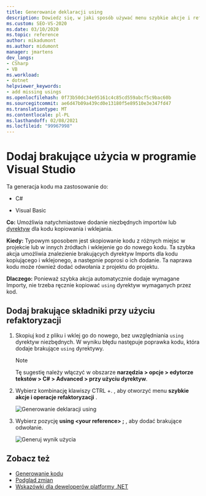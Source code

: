 ```yaml
---
title: Generowanie deklaracji using
description: Dowiedz się, w jaki sposób używać menu szybkie akcje i refaktoryzacje, aby natychmiast dodać niezbędne operacje importowania lub użyć dyrektyw dla kodu kopiowania i wklejania.
ms.custom: SEO-VS-2020
ms.date: 03/10/2020
ms.topic: reference
author: mikadumont
ms.author: midumont
manager: jmartens
dev_langs:
- CSharp
- VB
ms.workload:
- dotnet
helpviewer_keywords:
- add missing usings
ms.openlocfilehash: 0f73b50dc34e95161c4c85cd559abcf5c9bac60b
ms.sourcegitcommit: ae6d47b09a439cd0e13180f5e89510e3e347fd47
ms.translationtype: MT
ms.contentlocale: pl-PL
ms.lasthandoff: 02/08/2021
ms.locfileid: "99967998"
---
```

# <a name="add-missing-usings-in-visual-studio"></a>Dodaj brakujące użycia w programie Visual Studio

Ta generacja kodu ma zastosowanie do:

- C#

- Visual Basic

**Co:** Umożliwia natychmiastowe dodanie niezbędnych importów lub [dyrektyw](/dotnet/csharp/language-reference/keywords/using-directive) dla kodu kopiowania i wklejania.

**Kiedy:** Typowym sposobem jest skopiowanie kodu z różnych miejsc w projekcie lub w innych źródłach i wklejenie go do nowego kodu. Ta szybka akcja umożliwia znalezienie brakujących dyrektyw Imports dla kodu kopiującego i wklejonego, a następnie poprosi o ich dodanie. Ta naprawa kodu może również dodać odwołania z projektu do projektu.

**Dlaczego:** Ponieważ szybka akcja automatycznie dodaje wymagane Importy, nie trzeba ręcznie kopiować `using` dyrektyw wymaganych przez kod.

## <a name="add-missing-usings-refactoring"></a>Dodaj brakujące składniki przy użyciu refaktoryzacji

1. Skopiuj kod z pliku i wklej go do nowego, bez uwzględniania `using` dyrektyw niezbędnych. W wyniku błędu następuje poprawka kodu, która dodaje brakujące `using` dyrektywy.

    > [!NOTE]
    > Tę sugestię należy włączyć w obszarze **narzędzia > opcje > edytorze tekstów > C# > Advanced > przy użyciu dyrektyw**.

2. Wybierz kombinację klawiszy CTRL +. , aby otworzyć menu **szybkie akcje i operacje refaktoryzacji** .

    ![Generowanie deklaracji using](media/generate-using-codefix.png)

3. Wybierz pozycję **using \<your reference\> ;** , aby dodać brakujące odwołanie.

    ![Generuj wynik użycia](media/generate-using-result.png)

## <a name="see-also"></a>Zobacz też

- [Generowanie kodu](../code-generation-in-visual-studio.md)
- [Podgląd zmian](../../ide/preview-changes.md)
- [Wskazówki dla deweloperów platformy .NET](../csharp-developer-productivity.md)
